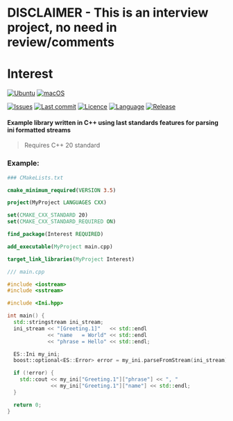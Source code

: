 # DISCLAIMER - This is an interview project, no need in review/comments

# Interest


[![Ubuntu](https://github.com/evilenzo/ini/actions/workflows/ubuntu.yml/badge.svg?branch=master)](https://github.com/evilenzo/ini/actions/workflows/ubuntu.yml)
[![macOS](https://github.com/evilenzo/ini/actions/workflows/macos.yml/badge.svg)](https://github.com/evilenzo/ini/actions/workflows/macos.yml)

[![Issues](https://img.shields.io/github/issues/evilenzo/ini)](https://github.com/evilenzo/ini/issues)
[![Last commit](https://img.shields.io/github/last-commit/evilenzo/ini)](https://github.com/evilenzo/ini/commit/master)
[![Licence](https://img.shields.io/badge/licence-MIT-blue)](https://github.com/evilenzo/ini/blob/master/LICENSE)
[![Language](https://img.shields.io/github/languages/top/evilenzo/ini)](https://img.shields.io/github/languages/top/evilenzo/ini)
[![Release](https://img.shields.io/github/v/release/evilenzo/ini)](https://github.com/evilenzo/ini/releases)


#### Example library written in C++ using last standards features for parsing ini formatted streams

> Requires C++ 20 standard

### Example:
```cmake
### CMakeLists.txt

cmake_minimum_required(VERSION 3.5)

project(MyProject LANGUAGES CXX)

set(CMAKE_CXX_STANDARD 20)
set(CMAKE_CXX_STANDARD_REQUIRED ON)

find_package(Interest REQUIRED)

add_executable(MyProject main.cpp)

target_link_libraries(MyProject Interest)

```


```c++
/// main.cpp

#include <iostream>
#include <sstream>

#include <Ini.hpp>

int main() {
  std::stringstream ini_stream;
  ini_stream << "[Greeting.1]"   << std::endl
             << "name   = World" << std::endl
             << "phrase = Hello" << std::endl;

  ES::Ini my_ini;
  boost::optional<ES::Error> error = my_ini.parseFromStream(ini_stream);

  if (!error) {
    std::cout << my_ini["Greeting.1"]["phrase"] << ", "
              << my_ini["Greeting.1"]["name"] << std::endl;
  }

  return 0;
}

```
